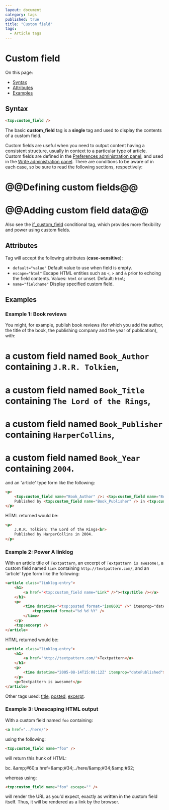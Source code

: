 ```yaml
---
layout: document
category: tags
published: true
title: "Custom field"
tags:
  - Article tags
---
```


# Custom field

On this page:

* [Syntax](#user-content-syntax)
* [Attributes](#user-content-attributes)
* [Examples](#user-content-examples)

## Syntax

```html
<txp:custom_field />
```

The basic **custom_field** tag is a __single__ tag and used to display the contents of a custom field.

Custom fields are useful when you need to output content having a consistent structure, usually in context to a particular type of article. Custom fields are defined in the [Preferences administration panel](../administration/preferences-panel), and used in the [Write administration panel](../administration/write-panel). There are conditions to be aware of in each case, so be sure to read the following sections, respectively:

# @@Defining custom fields@@
# @@Adding custom field data@@

Also see the [if_custom_field](if-custom-field) conditional tag, which provides more flexibility and power using custom fields.

## Attributes

Tag will accept the following attributes (**case-sensitive**):

* `default="value"`
Default value to use when field is empty.
* `escape="html"`
Escape HTML entities such as `<`, `>` and `&` prior to echoing the field contents.
Values: `html` or unset.
Default: `html`;
* `name="fieldname"`
Display specified custom field.

## Examples

### Example 1: Book reviews

You might, for example, publish book reviews (for which you add the author, the title of the book, the publishing company and the year of publication), with:

# a custom field named `Book_Author` containing `J.R.R. Tolkien`,
# a custom field named `Book_Title` containing `The Lord of the Rings`,
# a custom field named `Book_Publisher` containing `HarperCollins`,
# a custom field named `Book_Year` containing `2004`.

and an 'article' type form like the following:

```html
<p>
    <txp:custom_field name="Book_Author" />: <txp:custom_field name="Book_Title" /><br>
    Published by <txp:custom_field name="Book_Publisher" /> in <txp:custom_field name="Book_Year" />
</p>
```

HTML returned would be:

```html
<p>
    J.R.R. Tolkien: The Lord of the Rings<br>
    Published by HarperCollins in 2004.
</p>
```

### Example 2: Power A linklog

With an article title of `Textpattern`, an excerpt of `Textpattern is awesome!`, a custom field named `link` containing `http://textpattern.com/`, and an 'article' type form like the following:

```html
<article class="linklog-entry">
    <h1>
        <a href="<txp:custom_field name="Link" />"><txp:title /></a>
    </h1>
    <p>
        <time datetime="<txp:posted format="iso8601" />" itemprop="datePublished">
            <txp:posted format="%d %d %Y" />
        </time>
    </p>
    <txp:excerpt />
</article>
```

HTML returned would be:

```html
<article class="linklog-entry">
    <h1>
        <a href="http://textpattern.com/">Textpattern</a>
    </h1>
    <p>
        <time datetime="2005-08-14T15:08:12Z" itemprop="datePublished">14 Aug 2005</time>
    </p>
    <p>Textpattern is awesome!</p>
</article>
```

Other tags used: [title](title), [posted](posted), [excerpt](excerpt).

### Example 3: Unescaping HTML output

With a custom field named `foo` containing:

```html
<a href="../here/">
```

using the following:

```html
<txp:custom_field name="foo" />
```

will return this hunk of HTML:

bc. &amp;amp;#60;a href=&amp;amp;#34;../here/&amp;amp;#34;&amp;amp;#62;

whereas using:

```html
<txp:custom_field name="foo" escape="" />
```

will render the URL as you'd expect, exactly as written in the custom field itself. Thus, it will be rendered as a link by the browser.
